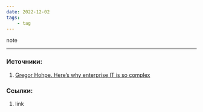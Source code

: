 ```yaml
---
date: 2022-12-02
tags:
    - tag
---
```


note

---

### Источники:
1. [Gregor Hohpe. Here’s why enterprise IT is so complex](https://architectelevator.com/architecture/it-complexity/)

### Ссылки:
1. link